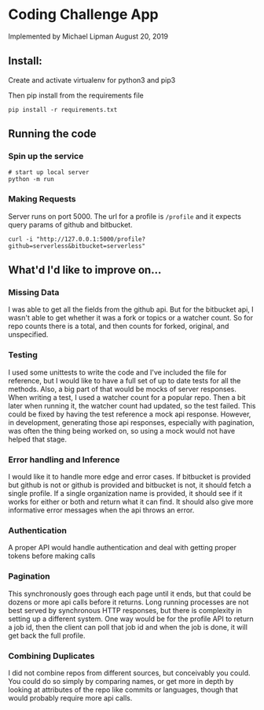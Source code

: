 
# Coding Challenge App

Implemented by Michael Lipman
August 20, 2019

## Install:
Create and activate virtualenv for python3 and pip3

Then pip install from the requirements file
``` 
pip install -r requirements.txt
```

## Running the code

### Spin up the service

```
# start up local server
python -m run 
```

### Making Requests
Server runs on port 5000.
The url for a profile is `/profile` and it expects query params of github and bitbucket.
```
curl -i "http://127.0.0.1:5000/profile?github=serverless&bitbucket=serverless"
```


## What'd I'd like to improve on...

### Missing Data
I was able to get all the fields from the github api. But for the bitbucket api, I wasn't able to get whether it was a fork or topics or a watcher count. So for repo counts there is a total, and then counts for forked, original, and unspecified.

### Testing
I used some unittests to write the code and I've included the file for reference, but I would like to have a full set of up to date tests for all the methods. Also, a big part of that would be mocks of server responses. When writing a test, I used a watcher count for a popular repo. Then a bit later when running it, the watcher count had updated, so the test failed. This could be fixed by having the test reference a mock api response. However, in development, generating those api responses, especially with pagination, was often the thing being worked on, so using a mock would not have helped that stage.

### Error handling and Inference

I would like it to handle more edge and error cases. If bitbucket is provided but github is not or github is provided and bitbucket is not, it should fetch a single profile. If a single organization name is provided, it should see if it works for either or both and return what it can find. It should also give more informative error messages when the api throws an error.

### Authentication
A proper API would handle authentication and deal with getting proper tokens before making calls

### Pagination
This synchronously goes through each page until it ends, but that could be dozens or more api calls before it returns. Long running processes are not best served by synchronous HTTP responses, but there is complexity in setting up a different system. One way would be for the profile API to return a job id, then the client can poll that job id and when the job is done, it will get back the full profile.

### Combining Duplicates
I did not combine repos from different sources, but conceivably you could. You could do so simply by comparing names, or get more in depth by looking at attributes of the repo like commits or languages, though that would probably require more api calls.